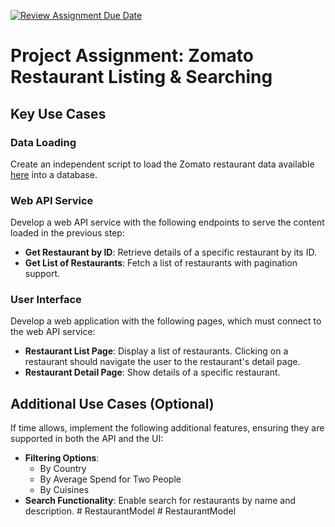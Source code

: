 [![Review Assignment Due Date](https://classroom.github.com/assets/deadline-readme-button-22041afd0340ce965d47ae6ef1cefeee28c7c493a6346c4f15d667ab976d596c.svg)](https://classroom.github.com/a/ErQVLbmr)
# Project Assignment: Zomato Restaurant Listing & Searching
 
## Key Use Cases
 
### Data Loading
Create an independent script to load the Zomato restaurant data available [here](https://www.kaggle.com/datasets/shrutimehta/zomato-restaurants-data) into a database.
 
### Web API Service
Develop a web API service with the following endpoints to serve the content loaded in the previous step:
  - **Get Restaurant by ID**: Retrieve details of a specific restaurant by its ID.
  - **Get List of Restaurants**: Fetch a list of restaurants with pagination support.
 
### User Interface
Develop a web application with the following pages, which must connect to the web API service:
  - **Restaurant List Page**: Display a list of restaurants. Clicking on a restaurant should navigate the user to the restaurant's detail page.
  - **Restaurant Detail Page**: Show details of a specific restaurant.
 
## Additional Use Cases (Optional)
If time allows, implement the following additional features, ensuring they are supported in both the API and the UI:
- **Filtering Options**:
  - By Country
  - By Average Spend for Two People
  - By Cuisines
- **Search Functionality**: Enable search for restaurants by name and description.
#   R e s t a u r a n t M o d e l  
 #   R e s t a u r a n t M o d e l  
 